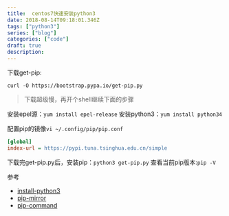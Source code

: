 ```yaml
---
title:  centos7快速安装python3
date: 2018-08-14T09:18:01.346Z
tags: ["python3"]
series: ["blog"]
categories: ["code"]
draft: true
description:
---
```


下载get-pip:
```shell
curl -O https://bootstrap.pypa.io/get-pip.py
```
> 下载超级慢，再开个shell继续下面的步骤

安装epel源：`yum install epel-release`
安装python3：`yum install python34`

配置pip的镜像`vi ~/.config/pip/pip.conf`
```ini
[global]
index-url = https://pypi.tuna.tsinghua.edu.cn/simple
```

下载完get-pip.py后，安装pip：`python3 get-pip.py`
查看当前pip版本:`pip -V` 


参考

- [install-python3](http://ask.xmodulo.com/install-python3-centos.html)
- [pip-mirror](https://pip.pypa.io/en/stable/user_guide/#configuration)
- [pip-command](http://www.cnblogs.com/xueweihan/p/4981704.htm)
